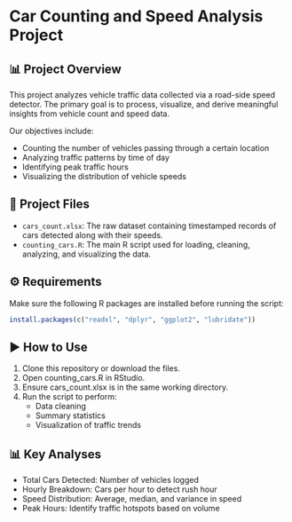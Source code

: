# Car Counting and Speed Analysis Project

## 📊 Project Overview

This project analyzes vehicle traffic data collected via a road-side speed detector. The primary goal is to process, visualize, and derive meaningful insights from vehicle count and speed data.

Our objectives include:
- Counting the number of vehicles passing through a certain location
- Analyzing traffic patterns by time of day
- Identifying peak traffic hours
- Visualizing the distribution of vehicle speeds

## 📁 Project Files

- `cars_count.xlsx`: The raw dataset containing timestamped records of cars detected along with their speeds.
- `counting_cars.R`: The main R script used for loading, cleaning, analyzing, and visualizing the data.

## ⚙️ Requirements

Make sure the following R packages are installed before running the script:

```r
install.packages(c("readxl", "dplyr", "ggplot2", "lubridate"))
```

## ▶️ How to Use
1. Clone this repository or download the files.
2. Open counting_cars.R in RStudio.
3. Ensure cars_count.xlsx is in the same working directory.
4. Run the script to perform:
   - Data cleaning
   - Summary statistics
   - Visualization of traffic trends
  
## 📊 Key Analyses
- Total Cars Detected: Number of vehicles logged
- Hourly Breakdown: Cars per hour to detect rush hour
- Speed Distribution: Average, median, and variance in speed
- Peak Hours: Identify traffic hotspots based on volume



        
